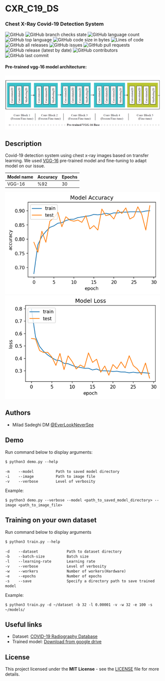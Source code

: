 # CXR_C19_DS
### Chest X-Ray Covid-19 Detection System 

![GitHub](https://img.shields.io/github/license/EverLookNeverSee/cxr_c19_ds)
![GitHub branch checks state](https://img.shields.io/github/checks-status/EverLookNeverSee/cxr_c19_ds/main)
![GitHub language count](https://img.shields.io/github/languages/count/EverLookNeverSee/cxr_c19_ds)
![GitHub top language](https://img.shields.io/github/languages/top/EverLookNeverSee/cxr_c19_ds)
![GitHub code size in bytes](https://img.shields.io/github/languages/code-size/EverLookNeverSee/cxr_c19_ds)
![Lines of code](https://img.shields.io/tokei/lines/github/EverLookNeverSee/cxr_c19_ds)
![GitHub all releases](https://img.shields.io/github/downloads/EverLookNeverSee/cxr_c19_ds/total)
![GitHub issues](https://img.shields.io/github/issues-raw/EverLookNeverSee/cxr_c19_ds)
![GitHub pull requests](https://img.shields.io/github/issues-pr-raw/EverLookNeverSee/cxr_c19_ds)
![GitHub release (latest by date)](https://img.shields.io/github/v/release/EverLookNeverSee/cxr_c19_ds)
![GitHub contributors](https://img.shields.io/github/contributors/EverLookNeverSee/cxr_c19_ds)
![GitHub last commit](https://img.shields.io/github/last-commit/EverLookNeverSee/cxr_c19_ds)


#### Pre-trained vgg-16 model architecture:
![Transferred model architecture](images/transferred_model.png)

## Description
Covid-19 detection system using chest x-ray images based on transfer learning. We used [VGG-16](https://keras.io/api/applications/vgg/#vgg16-function) pre-trained model
and fine-tuning to adapt model on our issue.

| Model name      | Accuracy  |  Epochs  |
| :---------      | :-------  |  :-----  |
| VGG-16          | %92       |  30      |

![Model Accuracy](images/Model%20Accuracy.png) ![Model Loss](images/Model%20Loss.png)

## Authors
* Milad Sadeghi DM [@EverLookNeverSee](https://github.com/EverLookNeverSee)

## Demo
Run command below to display arguments:
```shell
$ python3 demo.py --help

-m    --model          Path to saved model directory
-i    --image          Path to image file
-v    --verbose        Level of verbosity
```

Example:
```shell
$ python3 demo.py --verbose --model <path_to_saved_model_directory> --image <path_to_image_file>
```

## Training on your own dataset
Run command below to display arguments
```shell
$ python3 train.py --help

-d    --dataset             Path to dataset directory
-b    --batch-size          Batch size
-l    --learning-rate       Learning rate
-v    --verbose             Level of verbosity
-w    --workers             Number of workers(Hardware)
-e    --epochs              Number of epochs
-s    --save                Specify a directory path to save trained model
```

Example:
```shell
$ python3 train.py -d ~/dataset -b 32 -l 0.00001 -v -w 32 -e 100 -s ~/models/
```

## Useful links
* Dataset: [COVID-19 Radiography Database](https://www.kaggle.com/tawsifurrahman/covid19-radiography-database)
* Trained model: [Download from google drive](https://drive.google.com/drive/folders/1oqrAVcaDbiHj37Eb6Juo7cigl5CP6P7R?usp=sharing)

## License
This project licensed under the **MIT License** - see the [LICENSE](LICENSE) file for more details.

